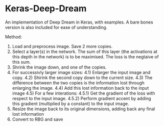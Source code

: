 # Keras-Deep-Dream
An implementation of Deep Dream in Keras, with examples. A bare bones version is also included for ease of understanding.

Method:

1) Load and preprocess image. Save 2 more copies.
2) Select a layer(s) in the network. The sum of this layer (the activations at this depth in the network) is to be maximised. The loss is the negtaive of this sum.
3) Shrink the image down, and one of the copies.
4) For successivly larger image sizes:
  4.1) Enlarger the input image and copy.
  4.2) Shirink the second copy down to the current size.
  4.3) The difference between the two copies is the information lost through enlarging the image.
  4.4) Add this lost information back to the input image
  4.5) For a few interations:
    4.5.1) Get the gradient of the loss with respect to the input image.
    4.5.2) Perform gradient accent by adding this gradient (multiplied by a constant) to the input image.
5) Resize the image back to its original dimensions, adding back any final lost information
6) Convert to RBG and save
